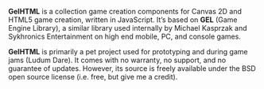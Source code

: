 **GelHTML** is a collection game creation components for Canvas 2D and HTML5 game creation, written in JavaScript. It’s based on **GEL** (Game Engine Library), a similar library used internally by Michael Kasprzak and Sykhronics Entertainment on high end mobile, PC, and console games.

**GelHTML** is primarily a pet project used for prototyping and during game jams (Ludum Dare). It comes with no warranty, no support, and no guarantee of updates. However, its source is freely available under the BSD open source license (i.e. free, but give me a credit).